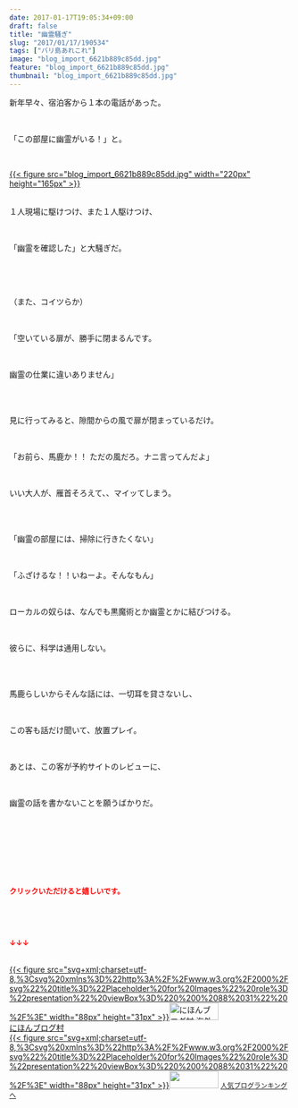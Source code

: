 ```yaml
---
date: 2017-01-17T19:05:34+09:00
draft: false
title: "幽霊騒ぎ"
slug: "2017/01/17/190534"
tags: ["バリ島あれこれ"]
image: "blog_import_6621b889c85dd.jpg"
feature: "blog_import_6621b889c85dd.jpg"
thumbnail: "blog_import_6621b889c85dd.jpg"
---
```

<p>新年早々、宿泊客から１本の電話があった。</p><p> </p><p>「この部屋に幽霊がいる！」と。</p><p> </p><p><a href="blog_import_6621b88addba1.jpg">{{< figure src="blog_import_6621b889c85dd.jpg" width="220px" height="165px" >}}</a></p><p><br/>１人現場に駆けつけ、また１人駆けつけ、</p><p> </p><p>「幽霊を確認した」と大騒ぎだ。</p><p> </p><p> </p><p>（また、コイツらか）</p><p> </p><p>「空いている扉が、勝手に閉まるんです。</p><p> </p><p>幽霊の仕業に違いありません」</p><p> </p><p><br/>見に行ってみると、隙間からの風で扉が閉まっているだけ。</p><p> </p><p>「お前ら、馬鹿か！！ ただの風だろ。ナニ言ってんだよ」</p><p> </p><p>いい大人が、雁首そろえて、、マイッてしまう。</p><p> </p><p><br/>「幽霊の部屋には、掃除に行きたくない」</p><p> </p><p>「ふざけるな！！いねーよ。そんなもん」</p><p> </p><p>ローカルの奴らは、なんでも黒魔術とか幽霊とかに結びつける。</p><p> </p><p>彼らに、科学は通用しない。</p><p> </p><p><br/>馬鹿らしいからそんな話には、一切耳を貸さないし、</p><p> </p><p>この客も話だけ聞いて、放置プレイ。</p><p> </p><p>あとは、この客が予約サイトのレビューに、</p><p> </p><p>幽霊の話を書かないことを願うばかりだ。</p><p> </p><p> </p><p> </p><p> </p><p><font color="#ff0000" size="2"><strong>クリックいただけると嬉しいです。</strong></font></p><p> </p><p> </p><p><font color="#ff0000" size="2"><strong>↓↓↓</strong></font></p><p><br/><a href="ranking.html?p_cid=01260127" target="_blank">{{< figure src="svg+xml;charset=utf-8,%3Csvg%20xmlns%3D%22http%3A%2F%2Fwww.w3.org%2F2000%2Fsvg%22%20title%3D%22Placeholder%20for%20Images%22%20role%3D%22presentation%22%20viewBox%3D%220%200%2088%2031%22%20%2F%3E" width="88px" height="31px" >}}<noscript><img width="88" height="31" alt="にほんブログ村 海外生活ブログ バリ島情報へ" src="https://img-proxy.blog-video.jp/images?url=http%3A%2F%2Foverseas.blogmura.com%2Fbali%2Fimg%2Fbali88_31.gif" border="0"></noscript></a><br/><a href="ranking.html?p_cid=01260127" target="_blank">にほんブログ村</a><br/><a title="人気ブログランキングへ" href="link.php?1804582">{{< figure src="svg+xml;charset=utf-8,%3Csvg%20xmlns%3D%22http%3A%2F%2Fwww.w3.org%2F2000%2Fsvg%22%20title%3D%22Placeholder%20for%20Images%22%20role%3D%22presentation%22%20viewBox%3D%220%200%2088%2031%22%20%2F%3E" width="88px" height="31px" >}}<noscript><img width="88" height="31" src="https://blog.with2.net/img/banner/banner_22.gif" border="0"></noscript></a> <a style="font-size: 12px;" href="link.php?1804582">人気ブログランキングへ</a></p>

